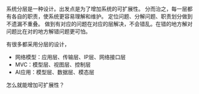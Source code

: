 系统分层是一种设计。出发点是为了增加系统的可扩展性。
分而治之，每一层都有各自的职责，使系统更容易理解和维护。
定位问题、分解问题、职责划分做到不遗漏不重叠。
做到有对应的问题在对应的层解决，不会错乱。在错的地方解对问题比在对的地方解错问题更可怕。

有很多都采用分层的设计，
- 网络模型：应用层、传输层、IP层、网络接口层
- MVC：模型层、视图层、控制层
- AI应用：模型层、数据层、模态层

怎么就能增加可扩展性？
